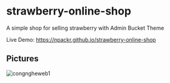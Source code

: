 # strawberry-online-shop

A simple shop for selling strawberry with Admin Bucket Theme

Live Demo: https://npackr.github.io/strawberry-online-shop

## Pictures

![congngheweb1](https://user-images.githubusercontent.com/24362894/176681478-17811fd2-869f-4e8e-941d-293568f9a64d.png)
